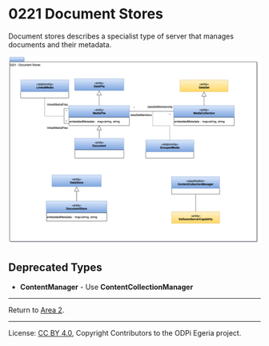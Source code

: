 <!-- SPDX-License-Identifier: CC-BY-4.0 -->
<!-- Copyright Contributors to the ODPi Egeria project. -->

# 0221 Document Stores

Document stores describes a specialist type of server that manages documents and their metadata.

![UML](0221-Document-Stores.png#pagewidth)


## Deprecated Types

* **ContentManager** - Use **ContentCollectionManager**

----


Return to [Area 2](Area-2-models.md).


----
License: [CC BY 4.0](https://creativecommons.org/licenses/by/4.0/),
Copyright Contributors to the ODPi Egeria project.